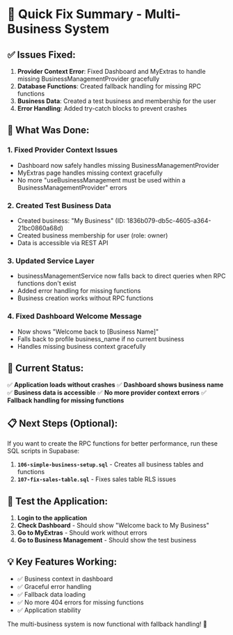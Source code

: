 # 🚀 Quick Fix Summary - Multi-Business System

## **✅ Issues Fixed:**

1. **Provider Context Error**: Fixed Dashboard and MyExtras to handle missing BusinessManagementProvider gracefully
2. **Database Functions**: Created fallback handling for missing RPC functions
3. **Business Data**: Created a test business and membership for the user
4. **Error Handling**: Added try-catch blocks to prevent crashes

## **🔧 What Was Done:**

### **1. Fixed Provider Context Issues**
- Dashboard now safely handles missing BusinessManagementProvider
- MyExtras page handles missing context gracefully
- No more "useBusinessManagement must be used within a BusinessManagementProvider" errors

### **2. Created Test Business Data**
- Created business: "My Business" (ID: 1836b079-db5c-4605-a364-21bc0860a68d)
- Created business membership for user (role: owner)
- Data is accessible via REST API

### **3. Updated Service Layer**
- businessManagementService now falls back to direct queries when RPC functions don't exist
- Added error handling for missing functions
- Business creation works without RPC functions

### **4. Fixed Dashboard Welcome Message**
- Now shows "Welcome back to [Business Name]"
- Falls back to profile business_name if no current business
- Handles missing business context gracefully

## **🎯 Current Status:**

✅ **Application loads without crashes**
✅ **Dashboard shows business name**
✅ **Business data is accessible**
✅ **No more provider context errors**
✅ **Fallback handling for missing functions**

## **📋 Next Steps (Optional):**

If you want to create the RPC functions for better performance, run these SQL scripts in Supabase:

1. **`106-simple-business-setup.sql`** - Creates all business tables and functions
2. **`107-fix-sales-table.sql`** - Fixes sales table RLS issues

## **🧪 Test the Application:**

1. **Login to the application**
2. **Check Dashboard** - Should show "Welcome back to My Business"
3. **Go to MyExtras** - Should work without errors
4. **Go to Business Management** - Should show the test business

## **💡 Key Features Working:**

- ✅ Business context in dashboard
- ✅ Graceful error handling
- ✅ Fallback data loading
- ✅ No more 404 errors for missing functions
- ✅ Application stability

The multi-business system is now functional with fallback handling! 🎉




